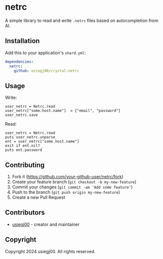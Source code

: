 # netrc

A simple library to read and write `.netrc` files based on autocompletion from AI.

## Installation

Add this to your application's `shard.yml`:

```yaml
dependencies:
  netrc:
    github: usiegj00/crystal-netrc
```

## Usage

Write:
```crystal
user_netrc = Netrc.read
user_netrc["some.host.name"]  = {"email", "password"}
user_netrc.save
```

Read:
```crystal
user_netrc = Netrc.read
puts user_netrc.unparse
ent = user_netrc["some.host.name"]
exit if ent.nil?
puts ent.password
```

## Contributing

1. Fork it (<https://github.com/your-github-user/netrc/fork>)
2. Create your feature branch (`git checkout -b my-new-feature`)
3. Commit your changes (`git commit -am 'Add some feature'`)
4. Push to the branch (`git push origin my-new-feature`)
5. Create a new Pull Request

## Contributors

- [usiegj00](https://github.com/usiegj00) - creator and maintainer

## Copyright

Copyright 2024 usiegj00. All rights reserved.
